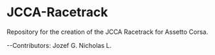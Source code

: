 # JCCA-Racetrack
Repository for the creation of the JCCA Racetrack for Assetto Corsa.

--Contributors:
Jozef G.
Nicholas L.
